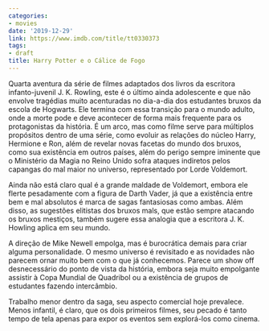 ```yaml
---
categories:
- movies
date: '2019-12-29'
link: https://www.imdb.com/title/tt0330373
tags:
- draft
title: Harry Potter e o Cálice de Fogo
---
```


Quarta aventura da série de filmes adaptados dos livros da escritora infanto-juvenil J. K. Rowling, este é o último ainda adolescente e que não envolve tragédias muito acenturadas no dia-a-dia dos estudantes bruxos da escola de Hogwarts. Ele termina com essa transição para o mundo adulto, onde a morte pode e deve acontecer de forma mais frequente para os protagonistas da história. É um arco, mas como filme serve para múltiplos propósitos dentro de uma série, como evoluir as relações do núcleo Harry, Hermione e Ron, além de revelar novas facetas do mundo dos bruxos, como sua existência em outros países, além do perigo sempre iminente que o Ministério da Magia no Reino Unido sofra ataques indiretos pelos capangas do mal maior no universo, representado por Lorde Voldemort.

Ainda não está claro qual é a grande maldade de Voldemort, embora ele flerte pesadamente com a figura de Darth Vader, já que a existência entre bem e mal absolutos é marca de sagas fantasiosas como ambas. Além disso, as sugestões elitistas dos bruxos mals, que estão sempre atacando os bruxos mestiços, também sugere essa analogia que a escritora J. K. Howling aplica em seu mundo.

A direção de Mike Newell empolga, mas é burocrática demais para criar alguma personalidade. O mesmo universo é revisitado e as novidades não parecem ornar muito bem com o que já conhecemos. Parece um show off desnecessário do ponto de vista da história, embora seja muito empolgante assistir à Copa Mundial de Quadribol ou a existência de grupos de estudantes fazendo intercâmbio.

Trabalho menor dentro da saga, seu aspecto comercial hoje prevalece. Menos infantil, é claro, que os dois primeiros filmes, seu pecado é tanto tempo de tela apenas para expor os eventos sem explorá-los como cinema.